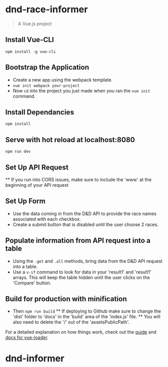 # dnd-race-informer

> A Vue.js project

## Install Vue-CLI
`npm install -g vue-cli`

## Bootstrap the Application
* Create a new app using the webpack template.
* `vue init webpack your-project`
* Now `cd` into the project you just made when you ran the `vue init` command.

## Install Dependancies
`npm install`

## Serve with hot reload at localhost:8080
`npm run dev`

## Set Up API Request
** If you run into CORS issues, make sure to include the 'www' at the beginning of your API request

## Set Up Form
* Use the data coming in from the D&D API to provide the race names associated with each checkbox.
* Create a submit button that is disabled until the user choose 2 races.

## Populate information from API request into a table
* Using the `.get` and `.all` methods, bring data from the D&D API request into a table.
* Use a `v-if` command to look for data in your 'result1' and 'result1' arrays. This will keep the table hidden until the user clicks on the 'Compare' button.

## Build for production with minification
* Then `npm run build`
** If deploying to Github make sure to change the 'dist' folder to 'docs' in the 'build' area of the 'index.js' file.
** You will also need to delete the '/' out of the 'assetsPublicPath'.



For a detailed explanation on how things work, check out the [guide](http://vuejs-templates.github.io/webpack/) and [docs for vue-loader](http://vuejs.github.io/vue-loader).
# dnd-informer
